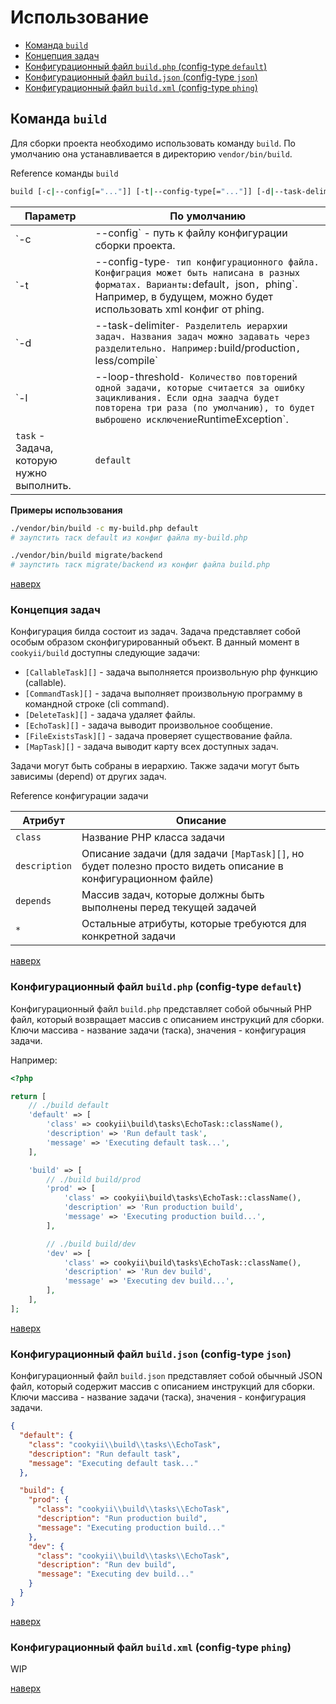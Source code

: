 Использование
=============

* [Команда `build`](#Команда-build)
* [Концепция задач](#Концепция-задач)
* [Конфигурационный файл `build.php` (config-type `default`)](#Конфигурационный-файл-buildphp-config-type-default)
* [Конфигурационный файл `build.json` (config-type `json`)](#Конфигурационный-файл-buildjson-config-type-json)
* [Конфигурационный файл `build.xml` (config-type `phing`)](#Конфигурационный-файл-buildxml-config-type-phing)

Команда `build`
---------------

Для сборки проекта необходимо использовать команду `build`. По умолчанию она устанавливается в директорию `vendor/bin/build`.

Reference команды `build`
```sh
build [-c|--config[="..."]] [-t|--config-type[="..."]] [-d|--task-delimiter[="..."]] [-l|--loop-threshold[="..."]] [task]
```

| Параметр | По умолчанию | 
| -------- | ------------ |
| `-c|--config` - путь к файлу конфигурации сборки проекта. | `build.php` |
| `-t|--config-type` - тип конфигурационного файла. Конфиграция может быть написана в разных форматах. Варианты: `default`, `json`, `phing`. Например, в будущем, можно будет использовать xml конфиг от phing. | `default` |
| `-d|--task-delimiter` - Разделитель иерархии задач. Названия задач можно задавать через разделительно. Например: `build/production`, `less/compile` | `/` |
| `-l|--loop-threshold` - Количество повторений одной задачи, которые считается за ошибку зацикливания. Если одна заадча будет повторена три раза (по умолчанию), то будет выброшено исключение `RuntimeException`. | `3` |
| `task` - Задача, которую нужно выполнить. | `default` |

**Примеры использования**
```sh
./vendor/bin/build -c my-build.php default 
# заупстить таск default из конфиг файла my-build.php

./vendor/bin/build migrate/backend 
# заупстить таск migrate/backend из конфиг файла build.php
```

[наверх](#Использование)

### Концепция задач
Конфигурация билда состоит из задач. Задача представляет собой особым образом сконфигурированный объект. 
В данный момент в `cookyii/build` доступны следующие задачи:
* `[CallableTask][]` - задача выполняется произвольную php функцию (callable).
* `[CommandTask][]` - задача выполняет произвольную программу в командной строке (cli command).
* `[DeleteTask][]` - задача удаляет файлы.
* `[EchoTask][]` - задача выводит произвольное сообщение.
* `[FileExistsTask][]` - задача проверяет существование файла.
* `[MapTask][]` - задача выводит карту всех доступных задач.

Задачи могут быть собраны в иерархию.
Также задачи могут быть зависимы (depend) от других задач.

Reference конфигурации задачи

| Атрибут | Описание | 
| ------- | -------- |
| `class` | Название PHP класса задачи |
| `description` | Описание задачи (для задачи `[MapTask][]`, но будет полезно просто видеть описание в конфигурационном файле) |
| `depends` | Массив задач, которые должны быть выполнены перед текущей задачей |
| `*` | Остальные атрибуты, которые требуются для конкретной задачи |

[наверх](#Использование)

### Конфигурационный файл `build.php` (config-type `default`)
Конфигурационный файл `build.php` представляет собой обычный PHP файл, который возвращает массив с описанием инструкций для сборки.
Ключи массива - название задачи (таска), значения - конфигурация задачи. 

Например:
```php
<?php

return [
    // ./build default
    'default' => [
        'class' => cookyii\build\tasks\EchoTask::className(),
        'description' => 'Run default task',
        'message' => 'Executing default task...',
    ],

    'build' => [
        // ./build build/prod
        'prod' => [
            'class' => cookyii\build\tasks\EchoTask::className(),
            'description' => 'Run production build',
            'message' => 'Executing production build...',
        ],

        // ./build build/dev
        'dev' => [
            'class' => cookyii\build\tasks\EchoTask::className(),
            'description' => 'Run dev build',
            'message' => 'Executing dev build...',
        ],
    ],
];
```

[наверх](#Использование)

### Конфигурационный файл `build.json` (config-type `json`)
Конфигурационный файл `build.json` представляет собой обычный JSON файл, который содержит массив с описанием инструкций для сборки.
Ключи массива - название задачи (таска), значения - конфигурация задачи. 

```json
{
  "default": {
    "class": "cookyii\\build\\tasks\\EchoTask",
    "description": "Run default task",
    "message": "Executing default task..."
  },

  "build": {
    "prod": {
      "class": "cookyii\\build\\tasks\\EchoTask",
      "description": "Run production build",
      "message": "Executing production build..."
    },
    "dev": {
      "class": "cookyii\\build\\tasks\\EchoTask",
      "description": "Run dev build",
      "message": "Executing dev build..."
    }
  }
}
```

[наверх](#Использование)

### Конфигурационный файл `build.xml` (config-type `phing`)
WIP

[наверх](#Использование)

[CallableTask]: docs/ru/02-reference-task-callable.md
[CommandTask]: docs/ru/02-reference-task-command.md
[DeleteTask]: docs/ru/02-reference-task-delete.md
[EchoTask]: docs/ru/02-reference-task-echo.md
[FileExistsTask]: docs/ru/02-reference-task-file-exists.md
[MapTask]: docs/ru/02-reference-task-map.md
